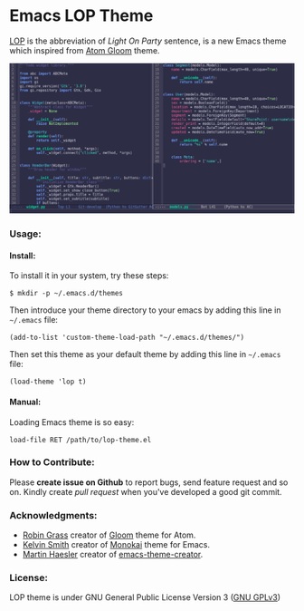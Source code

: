 # Emacs LOP Theme
[LOP](https://github.com/mortezaipo/lop-theme) is the abbreviation of *Light On Party* sentence, is a new Emacs theme which inspired from [Atom Gloom](https://github.com/hejrobin/gloom) theme.

![Screenshot](screenshot.png)

### Usage:

#### Install:

To install it in your system, try these steps:
```
$ mkdir -p ~/.emacs.d/themes
```

Then introduce your theme directory to your emacs by adding this line in `~/.emacs` file:
```
(add-to-list 'custom-theme-load-path "~/.emacs.d/themes/")
```

Then set this theme as your default theme by adding this line in `~/.emacs` file:
```
(load-theme 'lop t)
```

#### Manual:

Loading Emacs theme is so easy:
```
load-file RET /path/to/lop-theme.el
```

### How to Contribute:

Please **create issue on Github** to report bugs, send feature request and so on. Kindly create *pull request* when you've developed a good git commit.

### Acknowledgments:

* [Robin Grass](https://github.com/hejrobin) creator of [Gloom](https://github.com/hejrobin/gloom) theme for Atom.
* [Kelvin Smith](https://github.com/oneKelvinSmith) creator of [Monokai](https://github.com/oneKelvinSmith/monokai-emacs) theme for Emacs.
* [Martin Haesler](https://github.com/mswift42) creator of [emacs-theme-creator](https://github.com/mswift42/theme-creator).

### License:

LOP theme is under GNU General Public License Version 3 ([GNU GPLv3](https://www.gnu.org/licenses/gpl-3.0.en.html))

